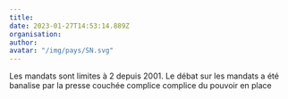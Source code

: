 ```yaml
---
title: 
date: 2023-01-27T14:53:14.889Z
organisation: 
author: 
avatar: "/img/pays/SN.svg"
---
```


Les mandats sont limites à 2 depuis 2001.
Le débat sur les mandats a été banalise par la presse couchée complice complice du pouvoir en place 